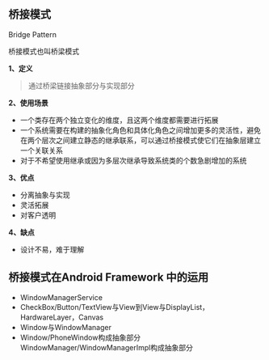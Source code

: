 ## 桥接模式

Bridge Pattern

桥接模式也叫桥梁模式

**1、定义**
> 通过桥梁链接抽象部分与实现部分

**2、使用场景**

- 一个类存在两个独立变化的维度，且这两个维度都需要进行拓展
- 一个系统需要在构建的抽象化角色和具体化角色之间增加更多的灵活性，避免在两个层次之间建立静态的继承联系，可以通过桥接模式使它们在抽象层建立一个关联关系
- 对于不希望使用继承或因为多层次继承导致系统类的个数急剧增加的系统

**3、优点**

- 分离抽象与实现
- 灵活拓展
- 对客户透明

**4、缺点**

- 设计不易，难于理解

## 桥接模式在Android Framework 中的运用

- WindowManagerService
- CheckBox/Button/TextView与View到View与DisplayList，HardwareLayer，Canvas
- Window与WindowManager
- Window/PhoneWindow构成抽象部分WindowManager/WindowManagerImpl构成抽象部分